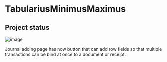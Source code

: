 # TabulariusMinimusMaximus

## Project status
![image](https://github.com/MikaDevelops/TabulariusMinimusMaximus/assets/79714420/87fba0e5-d003-4fc7-a8bc-ae9fbbc7ca82)

Journal adding page has now button that can add row fields so that multiple transactions can be bind at once to a document or receipt.
